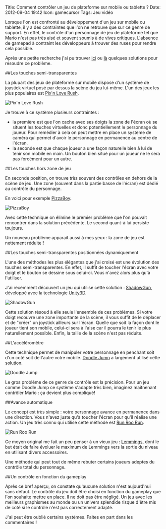 Title: Comment contrôler un jeu de plateforme sur mobile ou tablette ?
Date: 2012-09-04 19:42
Icon: gamecursor
Tags: Jeu vidéo


Lorsque l'on est confronté au développement d'un jeu sur mobile ou tablette, il y a des contraintes que l'on ne retrouve que sur ce genre de support. En effet, le contrôle d'un personnage de jeu de plateforme tel que Mario n'est pas très aisé et souvent soumis à de [vives critiques](http://www.gamesradar.com/10-reasons-the-iphone-is-a-shitty-game-platform/). L'absence de gamepad à contraint les développeurs à trouver des ruses pour rendre cela possible.

Après une petite recherche j'ai pu trouver [ici](http://www.diaryofanappdeveloper.com/post/16692915109/iphone-platform-game-controls) ou [là](http://www.techradar.com/news/software/applications/7-best-iphone-platform-games-937644) quelques solutions pour résoudre ce problème.


##Les touches semi-transparentes

La plupart des jeux de plateforme sur mobile dispose d'un système de joystick virtuel posé par dessus la scène du jeu lui-même. L'un des jeux les plus populaires est [Pix'n Love Rush](http://itunes.apple.com/fr/app/pixn-love-rush/id373962521?mt=8).

![Pix'n Love Rush](|filename|/images/pixnloverush.jpg)

Je trouve à ce système plusieurs contraintes : 

- la première est que l'on cache avec ses doigts la zone de l'écran où se situent les touches virtuelles et donc potentiellement le personnage du joueur. Pour remédier à cela on peut mettre en place un système de caméra qui permet d'avoir le personnage en permanence au centre de l'écran.
- la seconde est que chaque joueur a une façon naturelle bien à lui de tenir son mobile en main. Un bouton bien situé pour un joueur ne le sera pas forcément pour un autre.


##Les touches hors zone de jeu

En seconde position, on trouve très souvent des contrôles en dehors de la scène de jeu. Une zone (souvent dans la partie basse de l'écran) est dédié au contrôle du personnage.

En voici pour exemple [PizzaBoy](http://itunes.apple.com/gb/app/pizza-boy/id389318128?mt=8).

![PizzaBoy](|filename|/images/pizzaboy.jpg)

Avec cette technique on élimine le premier problème que l'on pouvait rencontrer dans la solution précédente. Le second quant-à lui persiste toujours. 

Un nouveau problème apparait aussi à mes yeux : la zone de jeu est nettement réduite !


##Les touches semi-transparentes positionnées dynamiquement

L'une des méthodes les plus élégantes que j'ai croisé est une évolution des touches semi-transparentes. En effet, il suffit de toucher l'écran avec votre doigt et le bouton se dessine sous celui-ci. Vous n'avez alors plus qu'à l'utiliser.

J'ai recemment découvert un jeu qui utilise cette solution : [ShadowGun](http://itunes.apple.com/fr/app/shadowgun/id440141669?mt=8), développé avec la technologie [Unity3D](http://www.unity3d.com).

![ShadowGun](|filename|/images/shadowgun.jpg)

Cette solution résoud à elle seule l'ensemble de ces problèmes. Si votre doigt recouvre une zone importante de la scène, il vous suffit de le déplacer et de "créer" un joystick ailleurs sur l'écran. Quelle que soit la façon dont le joueur tient son mobile, celui-ci sera à l'aise car il pourra le tenir le plus naturellement possible. Enfin, la taille de la scène n'est pas réduite.


##L'accéléromètre

Cette technique permet de manipuler votre personnage en penchant soit d'un coté soit de l'autre votre mobile. [Doodle Jump](http://itunes.apple.com/us/app/doodle-jump/id307727765?mt=8) a largement utilisé cette solution.

![Doodle Jump](|filename|/images/doodlejump.jpg)

Le gros problème de ce genre de contrôle est la précision. Pour un jeu comme Doodle Jump ce système s'adapte très bien, imaginez maitnenant contrôler Mario : ça devient plus compliqué!


##Avance automatique

Le concept est très simple : votre personnage avance en permanence dans une direction. Vous n'avez juste qu'à toucher l'écran pour qu'il réalise une action.
Un jeu très connu qui utilise cette méthode est [Run Roo Run](http://itunes.apple.com/fr/app/run-roo-run/id448710065?mt=8).

![Run Roo Run](|filename|/images/runroorun.jpg)

Ce moyen original me fait un peu penser à un vieux jeu : [Lemmings](http://fr.wikipedia.org/wiki/Lemmings), dont le but était de faire évoluer le maximum de Lemmings vers la sortie du niveau en utilisant divers accessoires.

Une méthode qui peut tout de même rebuter certains joueurs adeptes du contrôle total du personnage.


##Un contrôle en fonction du gameplay

Après ce bref aperçu, on constate qu'aucune solution n'est aujourd'hui sans défaut. Le contrôle du jeu doit être choisi en fonction du gameplay que l'on souhaite mettre en place. Il ne doit pas être négligé. Un jeu avec les meilleurs graphismes au monde ou un univers splendide risque d'être mis de coté si le contrôle n'est pas correctement adapté.


J'ai peut être oublié certains systèmes. Faites en part dans les commentaires !


